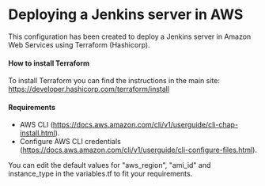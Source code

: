 # Deploying a Jenkins server in AWS
This configuration has been created to deploy a Jenkins server in Amazon Web Services using Terraform (Hashicorp).

#### How to install Terraform
To install Terraform you can find the instructions in the main site:
https://developer.hashicorp.com/terraform/install

#### Requirements
- AWS CLI (https://docs.aws.amazon.com/cli/v1/userguide/cli-chap-install.html).
- Configure AWS CLI credentials (https://docs.aws.amazon.com/cli/v1/userguide/cli-configure-files.html).

You can edit the default values for "aws_region", "ami_id" and instance_type in the variables.tf to fit your requirements.
